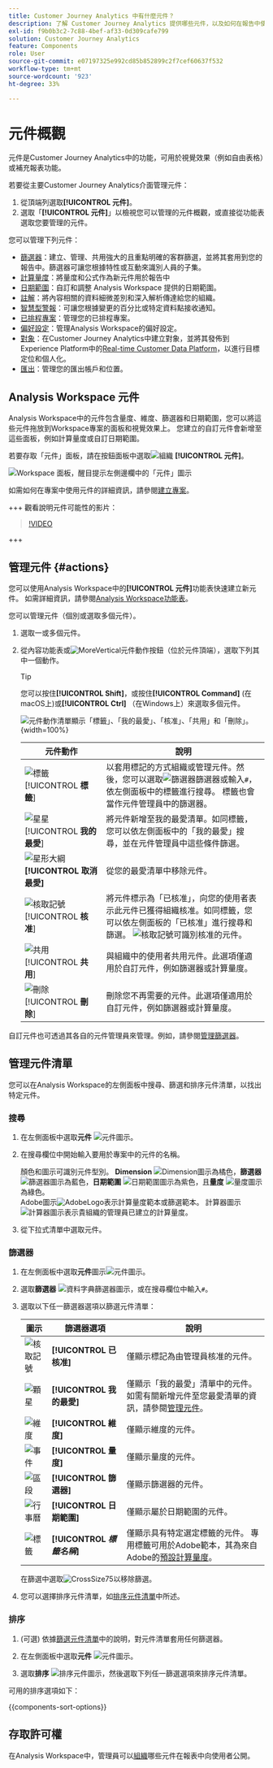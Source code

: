 ```yaml
---
title: Customer Journey Analytics 中有什麼元件？
description: 了解 Customer Journey Analytics 提供哪些元件，以及如何在報告中使用這些元件。
exl-id: f9b0b3c2-7c88-4bef-af33-0d309cafe799
solution: Customer Journey Analytics
feature: Components
role: User
source-git-commit: e07197325e992cd85b852899c2f7cef60637f532
workflow-type: tm+mt
source-wordcount: '923'
ht-degree: 33%

---
```


# 元件概觀

元件是Customer Journey Analytics中的功能，可用於視覺效果（例如自由表格）或補充報表功能。

若要從主要Customer Journey Analytics介面管理元件：

1. 從頂端列選取&#x200B;**[!UICONTROL 元件]**。
1. 選取「**[!UICONTROL 元件]**」以檢視您可以管理的元件概觀，或直接從功能表選取您要管理的元件。

您可以管理下列元件：

* [篩選器](filters/filters-overview.md)：建立、管理、共用強大的且重點明確的客群篩選，並將其套用到您的報告中。篩選器可讓您根據特性或互動來識別人員的子集。
* [計算量度](calc-metrics/calc-metr-overview.md)：將量度和公式作為新元件用於報告中
* [日期範圍](date-ranges/create.md)：自訂和調整 Analysis Workspace 提供的日期範圍。
* [註解](/help/components/annotations/overview.md)：將內容相關的資料細微差別和深入解析傳達給您的組織。
* [智慧型警報](/help/components/c-intelligent-alerts/intelligent-alerts.md)：可讓您根據變更的百分比或特定資料點接收通知。
* [已排程專案](/help/analysis-workspace/export/t-schedule-report.md#scheduled-projects-manager)：管理您的已排程專案。
* [偏好設定](/help/analysis-workspace/user-preferences.md)：管理Analysis Workspace的偏好設定。
* [對象](/help/components/audiences/audiences-overview.md)：在Customer Journey Analytics中建立對象，並將其發佈到Experience Platform中的[Real-time Customer Data Platform](https://experienceleague.adobe.com/en/docs/experience-platform/profile/home)，以進行目標定位和個人化。
* [匯出](/help/components/exports/manage-export-locations.md)：管理您的匯出帳戶和位置。


## Analysis Workspace 元件

Analysis Workspace中的元件包含量度、維度、篩選器和日期範圍，您可以將這些元件拖放到Workspace專案的面板和視覺效果上。 您建立的自訂元件會新增至這些面板，例如計算量度或自訂日期範圍。

若要存取「元件」面板，請在按鈕面板中選取![組織](/help/assets/icons/Curate.svg) **[!UICONTROL 元件]**。

![Workspace 面板，醒目提示左側邊欄中的「元件」圖示](assets/components.png)

如需如何在專案中使用元件的詳細資訊，請參閱[建立專案](/help/analysis-workspace/home.md)。


+++ 觀看說明元件可能性的影片：

>[!VIDEO](https://video.tv.adobe.com/v/23979)

+++

## 管理元件 {#actions}

您可以使用Analysis Workspace中的&#x200B;**[!UICONTROL 元件]**&#x200B;功能表快速建立新元件。 如需詳細資訊，請參閱[Analysis Workspace功能表](/help/analysis-workspace/home.md#menu)。

您可以管理元件（個別或選取多個元件）。

1. 選取一或多個元件。

1. 從內容功能表或![MoreVertical](/help/assets/icons/MoreVertical.svg)元件動作按鈕（位於元件頂端），選取下列其中一個動作。


   >[!TIP]
   >
   >您可以按住&#x200B;**[!UICONTROL Shift]**，或按住&#x200B;**[!UICONTROL Command]** (在macOS上)或&#x200B;**[!UICONTROL Ctrl]** （在Windows上）來選取多個元件。


   ![元件動作清單顯示「標籤」、「我的最愛」、「核准」、「共用」和「刪除」。](assets/component-menu.gif){width=100%}

   | 元件動作 | 說明 |
   |--- |--- |
   | ![標籤](/help/assets/icons/Label.svg) [!UICONTROL **標籤**] | 以套用標記的方式組織或管理元件。然後，您可以選取![篩選器](/help/assets/icons/Filter.svg)篩選器或輸入`#`，依左側面板中的標籤進行搜尋。 標籤也會當作元件管理員中的篩選器。 |
   | ![星星](/help/assets/icons/Star.svg) [!UICONTROL **我的最愛**] | 將元件新增至我的最愛清單。如同標籤，您可以依左側面板中的「我的最愛」搜尋，並在元件管理員中這些條件篩選。 |
   | ![星形大綱](/help/assets/icons/StarOutline.svg) **[!UICONTROL 取消最愛]** | 從您的最愛清單中移除元件。 |
   | ![核取記號](/help/assets/icons/Checkmark.svg) [!UICONTROL **核准**] | 將元件標示為「已核准」，向您的使用者表示此元件已獲得組織核准。如同標籤，您可以依左側面板的「已核准」進行搜尋和篩選。 ![核取記號](/help/assets/icons/Checkmark.svg)可識別核准的元件。 |
   | ![共用](/help/assets/icons/ShareLight.svg) [!UICONTROL **共用**] | 與組織中的使用者共用元件。此選項僅適用於自訂元件，例如篩選器或計算量度。 |
   | ![刪除](/help/assets/icons/Delete.svg) [!UICONTROL **刪除**] | 刪除您不再需要的元件。此選項僅適用於自訂元件，例如篩選器或計算量度。 |

自訂元件也可透過其各自的元件管理員來管理。例如，請參閱[管理篩選器](/help/components/filters/manage-filters.md)。

## 管理元件清單

您可以在Analysis Workspace的左側面板中搜尋、篩選和排序元件清單，以找出特定元件。

### 搜尋

1. 在左側面板中選取&#x200B;**元件** ![元件圖示](https://spectrum.adobe.com/static/icons/workflow_18/Smock_Curate_18_N.svg)。

2. 在搜尋欄位中開始輸入要用於專案中的元件的名稱。

   顏色和圖示可識別元件型別。 **Dimension** ![Dimension圖示](https://spectrum.adobe.com/static/icons/workflow_18/Smock_Data_18_N.svg)為橘色，**篩選器** ![篩選器圖示](https://spectrum.adobe.com/static/icons/workflow_18/Smock_Segmentation_18_N.svg)為藍色，**日期範圍** ![日期範圍圖示](https://spectrum.adobe.com/static/icons/workflow_18/Smock_Calendar_18_N.svg)為紫色，且&#x200B;**量度** ![量度圖示](https://spectrum.adobe.com/static/icons/workflow_18/Smock_Event_18_N.svg)為綠色。<br/>Adobe圖示![AdobeLogo](/help/assets/icons/AdobeLogoSmall.svg)表示計算量度範本或篩選範本。 計算器圖示![計算器圖示](https://spectrum.adobe.com/static/icons/workflow_18/Smock_Calculator_18_N.svg)表示貴組織的管理員已建立的計算量度。

3. 從下拉式清單中選取元件。

### 篩選器

1. 在左側面板中選取&#x200B;**元件**&#x200B;圖示![元件圖示](https://spectrum.adobe.com/static/icons/workflow_18/Smock_Curate_18_N.svg)。

2. 選取&#x200B;**篩選器** ![資料字典篩選器圖示](https://spectrum.adobe.com/static/icons/workflow_18/Smock_Filter_18_N.svg)，或在搜尋欄位中輸入`#`。

3. 選取以下任一篩選器選項以篩選元件清單：

   | 圖示 | 篩選器選項 | 說明 |
   |---------|---|----------|
   | ![核取記號](/help/assets/icons/Checkmark.svg) | **[!UICONTROL 已核准]** | 僅顯示標記為由管理員核准的元件。 |
   | ![顆星](/help/assets/icons/Star.svg) | **[!UICONTROL 我的最愛]** | 僅顯示「我的最愛」清單中的元件。<br/>如需有關新增元件至您最愛清單的資訊，請參閱[管理元件](#manage-components)。 |
   | ![維度](/help/assets/icons/Dimensions.svg) | **[!UICONTROL 維度]** | 僅顯示維度的元件。 |
   | ![事件](/help/assets/icons/Event.svg) | **[!UICONTROL 量度]** | 僅顯示量度的元件。 |
   | ![區段](/help/assets/icons/Segmentation.svg) | **[!UICONTROL 篩選器]** | 僅顯示篩選器的元件。 |
   | ![行事曆](/help/assets/icons/Calendar.svg) | **[!UICONTROL 日期範圍]** | 僅顯示屬於日期範圍的元件。 |
   | ![標籤](/help/assets/icons/Label.svg) | **[!UICONTROL *標籤名稱&#x200B;*]** | 僅顯示具有特定選定標籤的元件。 專用標籤可用於Adobe範本，其為來自Adobe的[預設計算量度](/help/components/calc-metrics/default-calcmetrics.md)。 |

   在篩選中選取![CrossSize75](/help/assets/icons/CrossSize75.svg)以移除篩選。

4. 您可以選擇排序元件清單，如[排序元件清單](#sort-the-component-list)中所述。

### 排序

<!-- {{release-limited-testing-section}}-->

1. (可選) 依據[篩選元件清單](#filter-the-component-list)中的說明，對元件清單套用任何篩選器。

2. 在左側面板中選取&#x200B;**元件** ![元件圖示](https://spectrum.adobe.com/static/icons/workflow_18/Smock_Curate_18_N.svg)。

3. 選取&#x200B;**排序** ![排序元件圖示](https://spectrum.adobe.com/static/icons/workflow_18/Smock_SortOrderDown_18_N.svg)，然後選取下列任一篩選選項來排序元件清單。

可用的排序選項如下：

{{components-sort-options}}

## 存取許可權

在Analysis Workspace中，管理員可以[組織](/help/analysis-workspace/curate-share/curate.md)哪些元件在報表中向使用者公開。
